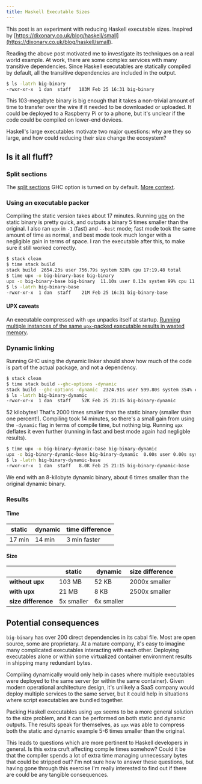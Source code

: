 ```yaml
---
title: Haskell Executable Sizes
---
```


This post is an experiment with reducing Haskell executable sizes. Inspired by
[https://dixonary.co.uk/blog/haskell/small](https://dixonary.co.uk/blog/haskell/small).

Reading the above post motivated me to investigate its techniques on a real world example. At work, there are some
complex services with many transitive dependencies. Since Haskell executables are statically compiled by default, all
the transitive dependencies are included in the output.

```bash
$ ls -latrh big-binary
-rwxr-xr-x  1 dan  staff   103M Feb 25 16:31 big-binary
```

This 103-megabyte binary is big enough that it takes a non-trivial amount of time to transfer over the wire if it needed
to be downloaded or uploaded. It could be deployed to a Raspberry Pi or to a phone, but it's unclear if the code could
be compiled on lower-end devices.

Haskell's large executables motivate two major questions: why are they so large, and how could reducing their size
change the ecosystem?

## Is it all fluff?

### Split sections

The [split
sections](https://downloads.haskell.org/ghc/latest/docs/html/users_guide/phases.html#ghc-flag--split-sections) GHC
option is turned on by default. [More context](https://gitlab.haskell.org/ghc/ghc/-/issues/11445).

### Using an executable packer

Compiling the static version takes about 17 minutes. Running [upx](https://upx.github.io/) on the static binary is
pretty quick, and outputs a binary 5 times smaller than the original. I also ran `upx` in `-1` (fast) and `--best` mode;
fast mode took the same amount of time as normal, and best mode took much longer with a negligible gain in terms of
space. I ran the executable after this, to make sure it still worked correctly.

```bash
$ stack clean
$ time stack build
stack build  2654.23s user 756.79s system 328% cpu 17:19.48 total
$ time upx -o big-binary-base big-binary
upx -o big-binary-base big-binary  11.10s user 0.13s system 99% cpu 11.258 total
$ ls -latrh big-binary-base
-rwxr-xr-x  1 dan  staff    21M Feb 25 16:31 big-binary-base
```

#### UPX caveats

An executable compressed with `upx` unpacks itself at startup. [Running multiple instances of the same `upx`-packed
executable results in wasted
memory](https://stackoverflow.com/questions/353634/are-there-any-downsides-to-using-upx-to-compress-a-windows-executable/355581).

### Dynamic linking

Running GHC using the dynamic linker should show how much of the code is part of the actual package, and not a
dependency.

```bash
$ stack clean
$ time stack build --ghc-options -dynamic
stack build --ghc-options -dynamic  2324.91s user 599.80s system 354% cpu 13:45.71 total
$ ls -latrh big-binary-dynamic
-rwxr-xr-x  1 dan  staff    52K Feb 25 21:15 big-binary-dynamic
```

52 kilobytes! That's 2000 times smaller than the static binary (smaller than one percent!). Compiling took 14 minutes,
so there's a small gain from using the `-dynamic` flag in terms of compile time, but nothing big. Running `upx` deflates
it even further (running in fast and best mode again had negligble results).

```bash
$ time upx -o big-binary-dynamic-base big-binary-dynamic
upx -o big-binary-dynamic-base big-binary-dynamic  0.00s user 0.00s system 70% cpu 0.011 total
$ ls -latrh big-binary-dynamic-base
-rwxr-xr-x  1 dan  staff   8.0K Feb 25 21:15 big-binary-dynamic-base
```

We end with an 8-kilobyte dynamic binary, about 6 times smaller than the original dynamic binary.

### Results

#### Time

| static | dynamic | time difference
| --- | --- | --- |
| 17 min | 14 min | 3 min faster |

#### Size

| | static | dynamic | size difference
| --- | --- | --- | --- |
| **without upx** | 103 MB | 52 KB | 2000x smaller |
| **with upx** | 21 MB | 8 KB | 2500x smaller |
| **size difference** | 5x smaller | 6x smaller |

## Potential consequences

`big-binary` has over 200 direct dependencies in its cabal file. Most are open source, some are proprietary. At a mature
company, it's easy to imagine many complicated executables interacting with each other. Deploying executables alone or
within some virtualized container environment results in shipping many redundant bytes.

Compiling dynamically would only help in cases where multiple executables were deployed to the same server (or within
the same container). Given modern operational architecture design, it's unlikely a SaaS company would deploy multiple
services to the same server, but it could help in situations where script executables are bundled together.

Packing Haskell executables using `upx` seems to be a more general solution to the size problem, and it can be performed
on both static and dynamic outputs. The results speak for themselves, as `upx` was able to compress both the static and
dynamic example 5-6 times smaller than the original.

This leads to questions which are more pertinent to Haskell developers in general. Is this extra cruft affecting compile
times somehow? Could it be that the compiler spends a lot of extra time managing unnecessary bytes that could be
stripped out? I'm not sure how to answer these questions, but having gone through this exercise I'm really interested to
find out if there are could be any tangible consequences.
